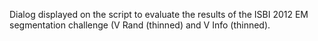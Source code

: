 Dialog displayed on the script to evaluate the results of the ISBI 2012 EM segmentation challenge (V Rand (thinned) and V Info (thinned).
